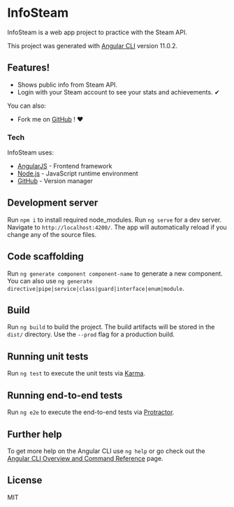 # InfoSteam

InfoSteam is a web app project to practice with the Steam API.

This project was generated with [Angular CLI](https://github.com/angular/angular-cli) version 11.0.2.

## Features!
* Shows public info from Steam API.
* Login with your Steam account to see your stats and achievements. ✔

You can also:
* Fork me on [GitHub](https://github.com/KoreanJuice/InfoSteam) ! ❤

### Tech

InfoSteam uses:

* [AngularJS](https://angular.io/cli) - Frontend framework
* [Node.js](https://nodejs.org/en/docs/) - JavaScript runtime environment
* [GitHub](https://github.com) - Version manager

## Development server

Run `npm i` to install required node_modules.
Run `ng serve` for a dev server. Navigate to `http://localhost:4200/`. The app will automatically reload if you change any of the source files.

## Code scaffolding

Run `ng generate component component-name` to generate a new component. You can also use `ng generate directive|pipe|service|class|guard|interface|enum|module`.

## Build

Run `ng build` to build the project. The build artifacts will be stored in the `dist/` directory. Use the `--prod` flag for a production build.

## Running unit tests

Run `ng test` to execute the unit tests via [Karma](https://karma-runner.github.io).

## Running end-to-end tests

Run `ng e2e` to execute the end-to-end tests via [Protractor](http://www.protractortest.org/).

## Further help

To get more help on the Angular CLI use `ng help` or go check out the [Angular CLI Overview and Command Reference](https://angular.io/cli) page.

License
----

MIT
